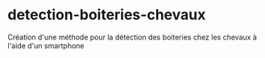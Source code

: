 # detection-boiteries-chevaux
Création d'une méthode pour la détection des boiteries chez les chevaux à l'aide d'un smartphone
